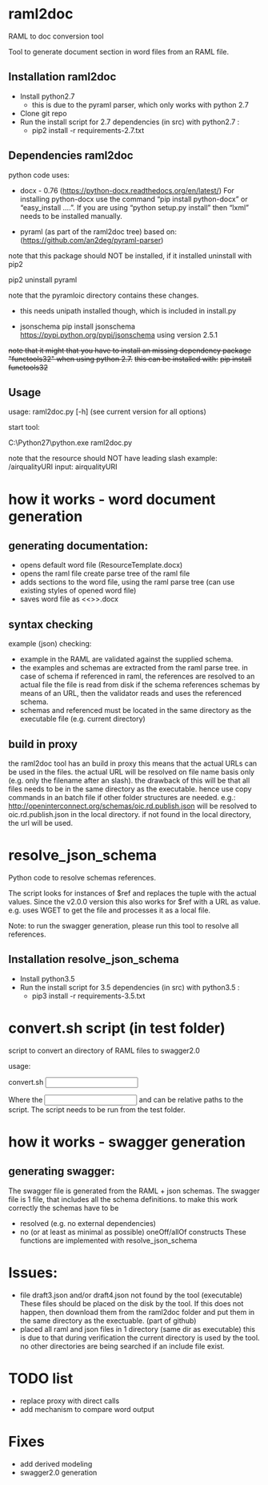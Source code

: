 # raml2doc
RAML to doc conversion tool

Tool to generate document section in word files from an RAML file.


## Installation raml2doc

- Install python2.7 
    - this is due to the pyraml parser, which only works with python 2.7
- Clone git repo
- Run the install script for 2.7 dependencies (in src) with python2.7 :
  - pip2 install -r requirements-2.7.txt



## Dependencies raml2doc

python code uses: 
- docx - 0.76 (https://python-docx.readthedocs.org/en/latest/)
  For installing python-docx use the command “pip install python-docx” or “easy_install ….”. 
  If you are using “python setup.py install” then “lxml” needs to be installed manually.

- pyraml (as part of the raml2doc tree)
based on:
(https://github.com/an2deg/pyraml-parser)

note that this package should NOT be installed, if it installed uninstall with pip2

pip2 uninstall pyraml


note that the pyramloic directory contains these changes.
- this needs unipath installed though, which is included in install.py

 
- jsonschema
pip install jsonschema
https://pypi.python.org/pypi/jsonschema
using version 2.5.1

~~note that it might that you have to install an missing dependency package "functools32" when using python 2.7.~~
~~this can be installed with:~~
~~pip install functools32~~

 

## Usage

usage: raml2doc.py [-h] 
(see current version for all options)

start tool:

C:\Python27\python.exe  raml2doc.py <args>

note that the resource should NOT have leading slash
example: /airqualityURI
input: airqualityURI

# how it works - word document generation
generating documentation:
-------------------------
- opens default word file (ResourceTemplate.docx)
- opens the raml file
    create parse tree of the raml file
- adds sections to the word file, using the raml parse tree
	(can use existing styles of opened word file)
- saves word file as <<>>.docx

## syntax checking
example (json) checking:
- example in the RAML are validated against the supplied schema.
- the examples and schemas are extracted from the raml parse tree.
    in case of schema if referenced in raml, the references are resolved to an actual file 
    the file is read from disk
    if the schema references schemas by means of an URL, then the validator reads and uses the referenced schema.
- schemas and referenced must be located in the same directory as the executable file (e.g. current directory)

## build in proxy

the raml2doc tool has an build in proxy
this means that the actual URLs can be used in the files.
the actual URL will be resolved on file name basis only (e.g. only the filename after an slash).
the drawback of this will be that all files needs to be in the same directory as the executable.
hence use copy commands in an batch file if other folder structures are needed.
e.g.:
http://openinterconnect.org/schemas/oic.rd.publish.json 
will be resolved to
oic.rd.publish.json 
in the local directory.
if not found in the local directory, the url will be used.


# resolve_json_schema
Python code to resolve schemas references.

The script looks for instances of $ref and replaces the tuple with the actual values.
Since the v2.0.0 version this also works for $ref with a URL as value.
e.g. uses WGET to get the file and processes it as a local file.

Note: to run the swagger generation, please run this tool to resolve all references.

## Installation resolve_json_schema

- Install python3.5 
- Run the install script for 3.5 dependencies (in src) with python3.5 :
  - pip3 install -r requirements-3.5.txt


# convert.sh script (in test folder)
script to convert an directory of RAML files to swagger2.0

usage:

convert.sh <input dir>  <output dir>


Where the <input dir> and <output dir> can be relative paths to the script.
The script needs to be run from the test folder.




# how it works - swagger generation
generating swagger:
-------------------

The swagger file is generated from the RAML + json schemas.
The swagger file is 1 file, that includes all the schema definitions.
to make this work correctly the schemas have to be 
- resolved (e.g. no external dependencies)
- no (or at least as minimal as possible) oneOff/allOf constructs
These functions are implemented with resolve_json_schema


# Issues:
- file draft3.json and/or draft4.json not found by the tool (executable)
  These files should be placed on the disk by the tool. 
  If this does not happen, then download them from the raml2doc folder and put them in the same directory as the exectuable.
  (part of github)
- placed all raml and json files in 1 directory (same dir as executable)
  this is due to that during verification the current directory is used by the tool. 
  no other directories are being searched if an include file exist.

# TODO list
 - replace proxy with direct calls
 - add mechanism to compare word output
 
 
# Fixes
- add derived modeling
- swagger2.0 generation